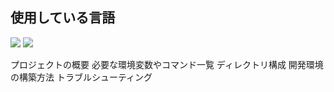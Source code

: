 <h2>使用している言語</h2>
<img src="https://img.shields.io/badge/-nodedotjs-#5FA04E.svg?logo=next.js&style=%20&logoColor=#ffffff">
<img src="https://img.shields.io/badge/-Node.js-339933.svg?logo=node.js&style=for-the-badge&logoColor=white">


プロジェクトの概要
必要な環境変数やコマンド一覧
ディレクトリ構成
開発環境の構築方法
トラブルシューティング
